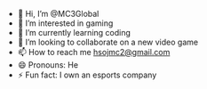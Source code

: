 - 👋 Hi, I’m @MC3Global
- 👀 I’m interested in gaming
- 🌱 I’m currently learning coding
- 💞️ I’m looking to collaborate on a new video game
- 📫 How to reach me hsojmc2@gmail.com
- 😄 Pronouns: He
- ⚡ Fun fact: I own an esports company

<!---
MC3Global/MC3Global is a ✨ special ✨ repository because its `README.md` (this file) appears on your GitHub profile.
You can click the Preview link to take a look at your changes.
--->
